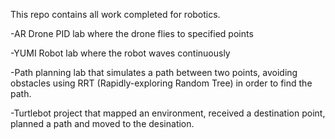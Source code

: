 This repo contains all work completed for robotics.

-AR Drone PID lab where the drone flies to specified points

-YUMI Robot lab where the robot waves continuously 

-Path planning lab that simulates a path between two points, avoiding obstacles using RRT (Rapidly-exploring Random Tree) in order to find the path.

-Turtlebot project that mapped an environment, received a destination point, planned a path and moved to the desination.
